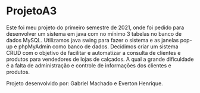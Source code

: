 # ProjetoA3

Este foi meu projeto do primeiro semestre de 2021, onde foi pedido para desenvolver um sistema em java com no mínimo 3 tabelas no banco de dados MySQL. Utilizamos java swing para fazer o sistema e as janelas pop-up e phpMyAdmin como banco de dados. Decidimos criar um sistema CRUD com o objetivo de facilitar e automatizar a consulta de clientes e produtos para vendedores de lojas de calçados. A qual a grande dificuldade é a falta de administração e controle de informações dos clientes e produtos.

Projeto desenvolvido por: Gabriel Machado e Everton Henrique.

